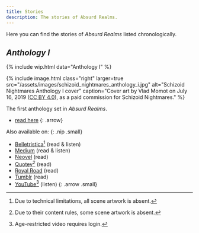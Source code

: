 ```yaml
---
title: Stories
description: The stories of Absurd Realms.
---
```


Here you can find the stories of *Absurd Realms* listed chronologically.

## *Anthology I*
{% include wip.html data="Anthology I" %}

{% include image.html
class="right"
larger=true
src="/assets/images/schizoid_nightmares_anthology_i.jpg"
alt="Schizoid Nightmares Anthology I cover" 
caption="Cover art by Vlad Momot on July 16, 2019 (<a href='https://creativecommons.org/licenses/by/4.0/' target='_blank'>CC BY 4.0</a>), as a paid commission for Schizoid Nightmares." %}

The first anthology set in *Absurd Realms*.

- [read here](/anthology-i/)
{: .arrow}

Also available on:
{: .nip .small}

- <a href="https://belletristica.com/en/books/52043-schizoid-nightmares-anthology-i/chapter/291629-notice" target="_blank">Belletristica</a>[^1] (read & listen)
- <a href="https://schizoidnightmares.medium.com/flesh-run-i-birthing-pool-cb90e42b1d6a" target="_blank">Medium</a> (read & listen)
- <a href="https://neovel.io/book/15963/EN/schizoid-nightmares-anthology-i" target="_blank">Neovel</a> (read)
- <a href="https://www.quotev.com/story/15699487/Schizoid-Nightmares-Anthology-I" target="_blank">Quotev</a>[^2] (read)
- <a href="https://www.royalroad.com/fiction/67408/schizoid-nightmares-anthology-i" target="_blank">Royal Road</a> (read)
- <a href="https://schizoidnightmares.tumblr.com/post/714430502615056384/flesh-run-i-birthing-pool" target="_blank">Tumblr</a> (read)
- <a href="https://www.youtube.com/watch?v=BQG7Tx-QaIQ" target="_blank">YouTube</a>[^3] (listen)
{: .arrow .small}

[^1]: Due to technical limitations, all scene artwork is absent.
[^2]: Due to their content rules, some scene artwork is absent.
[^3]: Age-restricted video requires login.